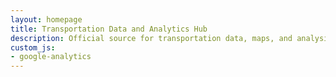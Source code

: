 ```yaml
---
layout: homepage
title: Transportation Data and Analytics Hub
description: Official source for transportation data, maps, and analysis in Austin, TX.
custom_js:
- google-analytics
---
```

